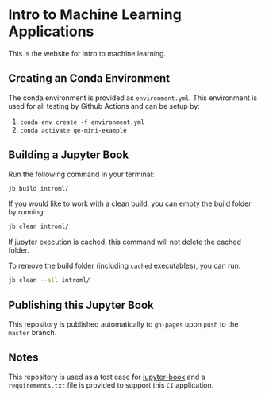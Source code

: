 # Intro to Machine Learning Applications

This is the website for intro to machine learning.

## Creating an Conda Environment

The conda environment is provided as `environment.yml`. This environment is used for all testing by Github Actions and can be setup by:

1. `conda env create -f environment.yml`
2. `conda activate qe-mini-example`

## Building a Jupyter Book

Run the following command in your terminal:

```bash
jb build introml/
```

If you would like to work with a clean build, you can empty the build folder by running:

```bash
jb clean introml/
```

If jupyter execution is cached, this command will not delete the cached folder.

To remove the build folder (including `cached` executables), you can run:

```bash
jb clean --all introml/
```

## Publishing this Jupyter Book

This repository is published automatically to `gh-pages` upon `push` to the `master` branch.

## Notes

This repository is used as a test case for [jupyter-book](https://github.com/executablebooks/jupyter-book) and
a `requirements.txt` file is provided to support this `CI` application.
